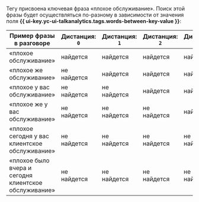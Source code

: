 Тегу присвоена ключевая фраза «плохое обслуживание». Поиск этой фразы будет осуществляться по-разному в зависимости от значения поля **{{ ui-key.yc-ui-talkanalytics.tags.words-between-key-value }}**:

| Пример фразы в разговоре | Дистанция: `0` | Дистанция: `1` | Дистанция: `2` | Дистанция: `3` | Дистанция: `4` | Дистанция: `5` |
| ----------- | ----------- | ----------- | ----------- | ----------- | ----------- | ----------- |
| «плохое обслуживание» | найдется | найдется | найдется | найдется | найдется | найдется |
| «плохое же обслуживание» | не найдется | найдется | найдется | найдется | найдется | найдется |
| «плохое у вас обслуживание» | не найдется | не найдется | найдется | найдется | найдется | найдется |
| «плохое же у вас обслуживание» | не найдется | не найдется | не найдется | найдется | найдется | найдется |
| «плохое сегодня у вас клиентское обслуживание» | не найдется | не найдется | не найдется | не найдется | найдется | найдется |
| «плохое было вчера и сегодня клиентское обслуживание» | не найдется | не найдется | не найдется | не найдется | не найдется | найдется |